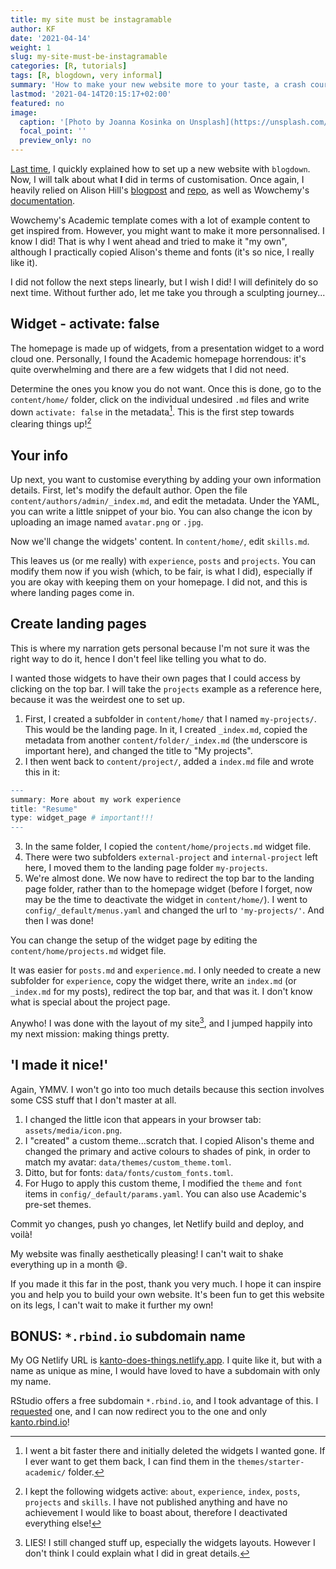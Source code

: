 ```yaml
---
title: my site must be instagramable
author: KF
date: '2021-04-14'
weight: 1
slug: my-site-must-be-instagramable
categories: [R, tutorials]
tags: [R, blogdown, very informal]
summary: 'How to make your new website more to your taste, a crash course.'
lastmod: '2021-04-14T20:15:17+02:00'
featured: no
image:
  caption: '[Photo by Joanna Kosinka on Unsplash](https://unsplash.com/photos/1_CMoFsPfso)'
  focal_point: ''
  preview_only: no
---
```


[Last time](/post/l-origine-du-site/), I quickly explained how to set up a new website with `blogdown`. Now, I will talk about what **I** did in terms of customisation. Once again, I heavily relied on Alison Hill's [blogpost](https://alison.rbind.io/post/new-year-new-blogdown/) and [repo](https://github.com/rbind/apreshill), as well as Wowchemy's [documentation](https://wowchemy.com/docs/).

Wowchemy's Academic template comes with a lot of example content to get inspired from. However, you might want to make it more personnalised. I know I did! That is why I went ahead and tried to make it "my own", although I practically copied Alison's theme and fonts (it's so nice, I really like it).

I did not follow the next steps linearly, but I wish I did! I will definitely do so next time. Without further ado, let me take you through a sculpting journey...

## Widget - activate: false

The homepage is made up of widgets, from a presentation widget to a word cloud one. Personally, I found the Academic homepage horrendous: it's quite overwhelming and there are a few widgets that I did not need. 

Determine the ones you know you do not want. Once this is done, go to the `content/home/` folder, click on the individual undesired `.md` files and write down `activate: false` in the metadata[^1]. This is the first step towards clearing things up![^2]

[^1]: I went a bit faster there and initially deleted the widgets I wanted gone. If I ever want to get them back, I can find them in the `themes/starter-academic/` folder.
[^2]:I kept the following widgets active: `about`, `experience`, `index`, `posts`, `projects` and `skills`. I have not published anything and have no achievement I would like to boast about, therefore I deactivated everything else!

## Your info

Up next, you want to customise everything by adding your own information details. First, let's modify the default author. Open the file `content/authors/admin/_index.md`, and edit the metadata. Under the YAML, you can write a little snippet of your bio. You can also change the icon by uploading an image named `avatar.png` or `.jpg`.

Now we'll change the widgets' content. In `content/home/`, edit `skills.md`.

This leaves us (or me really) with `experience`, `posts` and `projects`. You can modify them now if you wish (which, to be fair, is what I did), especially if you are okay with keeping them on your homepage. I did not, and this is where landing pages come in.

## Create landing pages

This is where my narration gets personal because I'm not sure it was the right way to do it, hence I don't feel like telling you what to do. 

I wanted those widgets to have their own pages that I could access by clicking on the top bar. I will take the `projects` example as a reference here, because it was the weirdest one to set up.

1. First, I created a subfolder in `content/home/` that I named `my-projects/`. This would be the landing page. In it, I created `_index.md`, copied the metadata from another `content/folder/_index.md` (the underscore is important here), and changed the title to "My projects".
2. I then went back to `content/project/`, added a `index.md` file and wrote this in it:


```r
---
summary: More about my work experience
title: "Resume"
type: widget_page # important!!!
---
```

3. In the same folder, I copied the `content/home/projects.md` widget file.
4. There were two subfolders `external-project` and `internal-project` left here, I moved them to the landing page folder `my-projects`.
5. We're almost done. We now have to redirect the top bar to the landing page folder, rather than to the homepage widget (before I forget, now may be the time to deactivate the widget in `content/home/`). I went to `config/_default/menus.yaml` and changed the url to `'my-projects/'`. And then I was done!

You can change the setup of the widget page by editing the `content/home/projects.md` widget file.

It was easier for `posts.md` and `experience.md`. I only needed to create a new subfolder for `experience`, copy the widget there, write an `index.md` (or `_index.md` for my posts), redirect the top bar, and that was it. I don't know what is special about the project page.

Anywho! I was done with the layout of my site[^3], and I jumped happily into my next mission: making things pretty.

[^3]:LIES! I still changed stuff up, especially the widgets layouts. However I don't think I could explain what I did in great details. 

## 'I made it nice!'

Again, YMMV. I won't go into too much details because this section involves some CSS stuff that I don't master at all.

1. I changed the little icon that appears in your browser tab: `assets/media/icon.png`.
2. I "created" a custom theme...scratch that. I copied Alison's theme and changed the primary and active colours to shades of pink, in order to match my avatar: `data/themes/custom_theme.toml`.
3. Ditto, but for fonts: `data/fonts/custom_fonts.toml`.
4. For Hugo to apply this custom theme, I modified the `theme` and `font` items in `config/_default/params.yaml`. You can also use Academic's pre-set themes.

Commit yo changes, push yo changes, let Netlify build and deploy, and voilà! 

My website was finally aesthetically pleasing! I can't wait to shake everything up in a month :smile:.

If you made it this far in the post, thank you very much. I hope it can inspire you and help you to build your own website. It's been fun to get this website on its legs, I can't wait to make it further my own!  

## BONUS: `*.rbind.io` subdomain name

My OG Netlify URL is [kanto-does-things.netlify.app](https://kanto-does-things.netlify.app). I quite like it, but with a name as unique as mine, I would have loved to have a subdomain with only my name.

RStudio offers a free subdomain `*.rbind.io`, and I took advantage of this. I [requested](https://alison.rbind.io/post/2017-06-12-up-and-running-with-blogdown/#rbindio-domain-names) one, and I can now redirect you to the one and only [kanto.rbind.io](http://kanto.rbind.io)! 
